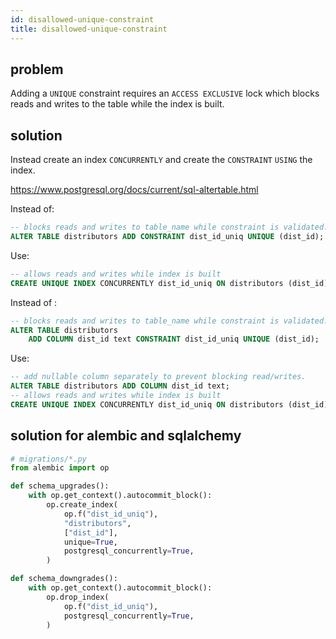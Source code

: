 ```yaml
---
id: disallowed-unique-constraint
title: disallowed-unique-constraint
---
```


## problem

Adding a `UNIQUE` constraint requires an `ACCESS EXCLUSIVE` lock which blocks reads and writes to the table while the index is built.


## solution

Instead create an index `CONCURRENTLY` and create the `CONSTRAINT` `USING` the index.

<https://www.postgresql.org/docs/current/sql-altertable.html>

Instead of:

```sql
-- blocks reads and writes to table_name while constraint is validated.
ALTER TABLE distributors ADD CONSTRAINT dist_id_uniq UNIQUE (dist_id);
```

Use:

```sql
-- allows reads and writes while index is built
CREATE UNIQUE INDEX CONCURRENTLY dist_id_uniq ON distributors (dist_id);
```


Instead of :

```sql
-- blocks reads and writes to table_name while constraint is validated.
ALTER TABLE distributors
    ADD COLUMN dist_id text CONSTRAINT dist_id_uniq UNIQUE (dist_id);
```

Use:

```sql
-- add nullable column separately to prevent blocking read/writes.
ALTER TABLE distributors ADD COLUMN dist_id text;
-- allows reads and writes while index is built
CREATE UNIQUE INDEX CONCURRENTLY dist_id_uniq ON distributors (dist_id);
```

## solution for alembic and sqlalchemy

```python
# migrations/*.py
from alembic import op

def schema_upgrades():
    with op.get_context().autocommit_block():
        op.create_index(
            op.f("dist_id_uniq"),
            "distributors",
            ["dist_id"],
            unique=True,
            postgresql_concurrently=True,
        )

def schema_downgrades():
    with op.get_context().autocommit_block():
        op.drop_index(
            op.f("dist_id_uniq"),
            postgresql_concurrently=True,
        )
```

